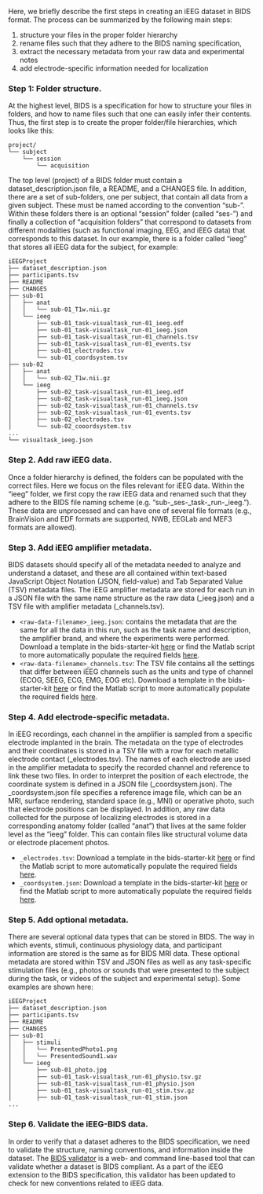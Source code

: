 Here, we briefly describe the first steps in creating an iEEG dataset in BIDS format. The process can be summarized by the following main steps: 
1. structure your files in the proper folder hierarchy
2. rename files such that they adhere to the BIDS naming specification, 
3. extract the necessary metadata from your raw data and experimental notes 
4. add electrode-specific information needed for localization

### Step 1: Folder structure. 
At the highest level, BIDS is a specification for how to structure your files in folders, and how to name files such that one can easily infer their contents. Thus, the first step is to create the proper folder/file hierarchies, which looks like this:
```
project/
└── subject
    └── session
        └── acquisition
```
The top level (project) of a BIDS folder must contain a dataset_description.json file, a README, and a CHANGES file. In addition, there are a set of sub-folders, one per subject, that contain all data from a given subject. These must be named according to the convention “sub-<label>”. Within these folders there is an optional “session” folder (called “ses-<label>”) and finally a collection of “acquisition folders” that correspond to datasets from different modalities (such as functional imaging, EEG, and iEEG data) that corresponds to this dataset. In our example, there is a folder called “ieeg” that stores all iEEG data for the subject, for example:
```
iEEGProject
├── dataset_description.json
├── participants.tsv
├── README
├── CHANGES
├── sub-01
│   ├── anat
│   │   └── sub-01_T1w.nii.gz
│   └── ieeg
│       ├── sub-01_task-visualtask_run-01_ieeg.edf
│       ├── sub-01_task-visualtask_run-01_ieeg.json
│       ├── sub-01_task-visualtask_run-01_channels.tsv
│       ├── sub-01_task-visualtask_run-01_events.tsv
│       ├── sub-01_electrodes.tsv
│       └── sub-01_coordsystem.tsv
├── sub-02
│   ├── anat
│   │   └── sub-02_T1w.nii.gz
│   └── ieeg
│       ├── sub-02_task-visualtask_run-01_ieeg.edf
│       ├── sub-02_task-visualtask_run-01_ieeg.json
│       ├── sub-02_task-visualtask_run-01_channels.tsv
│       ├── sub-02_task-visualtask_run-01_events.tsv
│       ├── sub-02_electrodes.tsv
│       └── sub-02_cooordsystem.tsv
...
└── visualtask_ieeg.json
```

### Step 2. Add raw iEEG data. 
Once a folder hierarchy is defined, the folders can be populated with the correct files. Here we focus on the files relevant for iEEG data. Within the “ieeg” folder, we first copy the raw iEEG data and renamed such that they adhere to the BIDS file naming scheme (e.g. “sub-<subjectlabel>_ses-<sessionlabel>_task-<tasklabel>_run-<runlabel>_ieeg.<extension>”). These data are unprocessed and can have one of several file formats  (e.g., BrainVision and EDF formats are supported, NWB, EEGLab and MEF3 formats are allowed). 

### Step 3. Add iEEG amplifier metadata. 
BIDS datasets should specify all of the metadata needed to analyze and understand a dataset, and these are all contained within text-based JavaScript Object Notation (JSON, field-value) and Tab Separated Value (TSV) metadata files. The iEEG amplifier metadata are stored for each run in a JSON file with the same name structure as the raw data (<raw-data-filename>_ieeg.json) and a TSV file with amplifier metadata (<raw-data-filename>_channels.tsv).
* ```<raw-data-filename>_ieeg.json```: contains the metadata that are the same for all the data in this run, such as the task name and description, the amplifier brand, and where the experiments were performed. Download a template in the bids-starter-kit [here](https://github.com/bids-standard/bids-starter-kit/blob/master/templates/sub-01/ses-01/ieeg/sub-01_ses-01_task-LongExample_run-01_ieeg.json) or find the Matlab script to more automatically populate the required fields [here](https://github.com/bids-standard/bids-starter-kit/blob/master/matlabCode/createBIDS_ieeg_json.m).
* ```<raw-data-filename>_channels.tsv```: The TSV file contains all the settings that differ between iEEG channels such as the units and type of channel (ECOG, SEEG, ECG, EMG, EOG etc). Download a template in the bids-starter-kit [here](https://github.com/bids-standard/bids-starter-kit/blob/master/templates/sub-01/ses-01/ieeg/sub-01_ses-01_task-LongExample_run-01_channels.tsv) or find the Matlab script to more automatically populate the required fields [here](https://github.com/bids-standard/bids-starter-kit/blob/master/matlabCode/createBIDS_ieeg_channels_tsv.m).


### Step 4. Add electrode-specific metadata. 
In iEEG recordings, each channel in the amplifier is sampled from a specific electrode implanted in the brain. The metadata on the type of electrodes and their coordinates is stored in a TSV file with a row for each metallic electrode contact (_electrodes.tsv). The names of each electrode are used in the amplifier metadata to specify the recorded channel and reference to link these two files. In order to interpret the position of each electrode, the coordinate system is defined in a JSON file (_coordsystem.json). The _coordsystem.json file specifies a reference image file, which can be an MRI, surface rendering, standard space (e.g., MNI) or operative photo, such that electrode positions can be displayed. In addition, any raw data collected for the purpose of localizing electrodes is stored in a corresponding anatomy folder (called “anat”) that lives at the same folder level as the “ieeg” folder. This can contain files like structural volume data or electrode placement photos.
* ```_electrodes.tsv```: Download a template in the bids-starter-kit [here](https://github.com/bids-standard/bids-starter-kit/blob/master/templates/sub-01/ses-01/ieeg/sub-01_ses-01_electrodes.tsv) or find the Matlab script to more automatically populate the required fields [here](https://github.com/bids-standard/bids-starter-kit/blob/master/matlabCode/createBIDS_ieeg_electrodes_tsv.m).
* ```_coordsystem.json```: Download a template in the bids-starter-kit [here](https://github.com/bids-standard/bids-starter-kit/blob/master/templates/sub-01/ses-01/ieeg/sub-01_ses-01_coordsystem.json) or find the Matlab script to more automatically populate the required fields [here](https://github.com/bids-standard/bids-starter-kit/blob/master/matlabCode/createBIDS_ieeg_coordsystem_json.m).

### Step 5. Add optional metadata. 
There are several optional data types that can be stored in BIDS. The way in which events, stimuli, continuous physiology data, and participant information are stored is the same as for BIDS MRI data. These optional metadata are stored within TSV and JSON files as well as any task-specific stimulation files (e.g., photos or sounds that were presented to the subject during the task, or videos of the subject and experimental setup). Some examples are shown here:
```
iEEGProject
├── dataset_description.json
├── participants.tsv
├── README
├── CHANGES
├── sub-01
│   ├── stimuli
│   │   └── PresentedPhoto1.png
│   │   └── PresentedSound1.wav
│   └── ieeg
│       ├── sub-01_photo.jpg
│       ├── sub-01_task-visualtask_run-01_physio.tsv.gz
│       ├── sub-01_task-visualtask_run-01_physio.json
│       ├── sub-01_task-visualtask_run-01_stim.tsv.gz
│       ├── sub-01_task-visualtask_run-01_stim.json
...
```

### Step 6. Validate the iEEG-BIDS data. 
In order to verify that a dataset adheres to the BIDS specification, we need to validate the structure, naming conventions, and information inside the dataset. The [BIDS validator](https://github.com/bids-standard/bids-validator) is a web- and command line-based tool that can validate whether a dataset is BIDS compliant. As a part of the iEEG extension to the BIDS specification, this validator has been updated to check for new conventions related to iEEG data. 